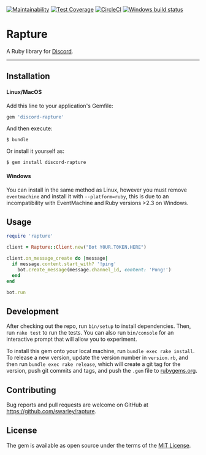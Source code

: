 [![Maintainability](https://api.codeclimate.com/v1/badges/d517c936c813b67c21f2/maintainability)](https://codeclimate.com/github/swarley/rapture/maintainability) [![Test Coverage](https://api.codeclimate.com/v1/badges/d517c936c813b67c21f2/test_coverage)](https://codeclimate.com/github/swarley/rapture/test_coverage) [![CircleCI](https://img.shields.io/circleci/build/github/swarley/rapture/master)](https://circleci.com/gh/swarley/rapture) [![Windows build status](https://ci.appveyor.com/api/projects/status/6dcu4eajebmv7fny/branch/master?svg=true)](https://ci.appveyor.com/project/swarley/rapture/branch/master)


# Rapture

A Ruby library for [Discord](https://discord.com).

----------------------------------------------------

## Installation

#### Linux/MacOS
Add this line to your application's Gemfile:

```ruby
gem 'discord-rapture'
```

And then execute:

    $ bundle

Or install it yourself as:

    $ gem install discord-rapture

#### Windows
You can install in the same method as Linux, however you must remove `eventmachine` and install it with `--platform=ruby`, this is due to an incompatibility with EventMachine and Ruby versions >2.3 on Windows. 


## Usage

```ruby
require 'rapture'

client = Rapture::Client.new("Bot Y0UR.T0KEN.HERE")

client.on_message_create do |message|
  if message.content.start_with? '!ping'
    bot.create_message(message.channel_id, content: 'Pong!')
  end
end

bot.run
```

## Development

After checking out the repo, run `bin/setup` to install dependencies. Then, run `rake test` to run the tests. You can also run `bin/console` for an interactive prompt that will allow you to experiment.

To install this gem onto your local machine, run `bundle exec rake install`. To release a new version, update the version number in `version.rb`, and then run `bundle exec rake release`, which will create a git tag for the version, push git commits and tags, and push the `.gem` file to [rubygems.org](https://rubygems.org).

## Contributing

Bug reports and pull requests are welcome on GitHub at https://github.com/swarley/rapture.

## License

The gem is available as open source under the terms of the [MIT License](http://opensource.org/licenses/MIT).
